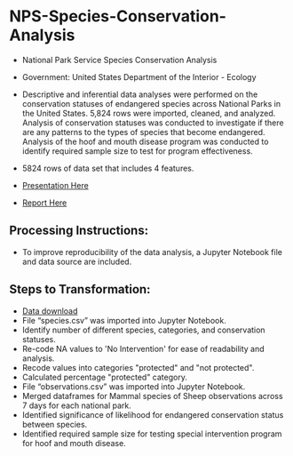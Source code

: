 # NPS-Species-Conservation-Analysis
- National Park Service Species Conservation Analysis

- Government: United States Department of the Interior - Ecology

- Descriptive and inferential data analyses were performed on the conservation statuses of endangered species across National Parks in the United States. 5,824 rows were imported, cleaned, and analyzed. Analysis of conservation statuses was conducted to investigate if there are any patterns to the types of species that become endangered. Analysis of the hoof and mouth disease program was conducted to identify required sample size to test for program effectiveness.

- 5824 rows of data set that includes 4 features.

- [Presentation Here](https://docs.google.com/presentation/d/e/2PACX-1vSV0S5P8vuZLn0GszZNqUWY5sQIk2StD7TKkM3smGy0rSGsOtCw6fLrYPlgpgw_DYEzyL12OVspmXfN/pub?start=true&loop=true&delayms=3000)
- [Report Here](https://drive.google.com/file/d/1DHPx2ycrGNTOycjVmx5xDt577tdxCy3-/view?usp=sharing)

## Processing Instructions:
- To improve reproducibility of the data analysis, a Jupyter Notebook file and data source are included.

## Steps to Transformation:
- [Data download](https://content.codecademy.com/programs/intro-data-analysis/biodiversity.zip)
- File “species.csv” was imported into Jupyter Notebook.
- Identify number of different species, categories, and conservation statuses.
- Re-code NA values to 'No Intervention' for ease of readability and analysis.
- Recode values into categories "protected" and "not protected".
- Calculated percentage "protected" category.
- File “observations.csv” was imported into Jupyter Notebook.
- Merged dataframes for Mammal species of Sheep observations across 7 days for each national park.
- Identified significance of likelihood for endangered conservation status between species.
- Identified required sample size for testing special intervention program for hoof and mouth disease.
